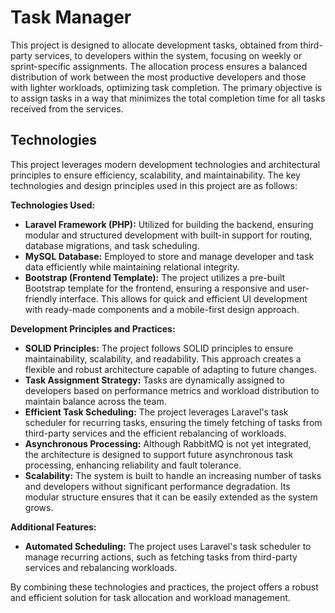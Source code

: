
# Task Manager

This project is designed to allocate development tasks, obtained from third-party services, to developers within the system, focusing on weekly or sprint-specific assignments. The allocation process ensures a balanced distribution of work between the most productive developers and those with lighter workloads, optimizing task completion. The primary objective is to assign tasks in a way that minimizes the total completion time for all tasks received from the services.


## Technologies

This project leverages modern development technologies and architectural principles to ensure efficiency, scalability, and maintainability. The key technologies and design principles used in this project are as follows:

**Technologies Used:**
   - **Laravel Framework (PHP):** Utilized for building the backend, ensuring modular and structured development with built-in support for routing, database migrations, and task scheduling.
   - **MySQL Database:** Employed to store and manage developer and task data efficiently while maintaining relational integrity.
   - **Bootstrap (Frontend Template):** The project utilizes a pre-built Bootstrap template for the frontend, ensuring a responsive and user-friendly interface. This allows for quick and efficient UI development with ready-made components and a mobile-first design approach.

**Development Principles and Practices:**
   - **SOLID Principles:** The project follows SOLID principles to ensure maintainability, scalability, and readability. This approach creates a flexible and robust architecture capable of adapting to future changes.
   - **Task Assignment Strategy:** Tasks are dynamically assigned to developers based on performance metrics and workload distribution to maintain balance across the team.
   - **Efficient Task Scheduling:** The project leverages Laravel's task scheduler for recurring tasks, ensuring the timely fetching of tasks from third-party services and the efficient rebalancing of workloads.
   - **Asynchronous Processing:** Although RabbitMQ is not yet integrated, the architecture is designed to support future asynchronous task processing, enhancing reliability and fault tolerance.
   - **Scalability:** The system is built to handle an increasing number of tasks and developers without significant performance degradation. Its modular structure ensures that it can be easily extended as the system grows.

**Additional Features:**
   - **Automated Scheduling:** The project uses Laravel's task scheduler to manage recurring actions, such as fetching tasks from third-party services and rebalancing workloads.

By combining these technologies and practices, the project offers a robust and efficient solution for task allocation and workload management.
